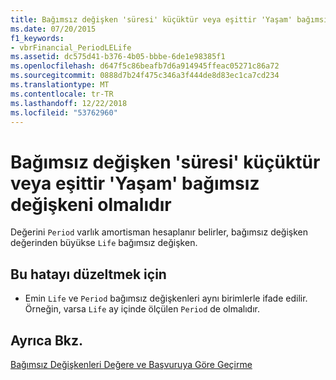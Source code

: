 ```yaml
---
title: Bağımsız değişken 'süresi' küçüktür veya eşittir 'Yaşam' bağımsız değişkeni olmalıdır
ms.date: 07/20/2015
f1_keywords:
- vbrFinancial_PeriodLELife
ms.assetid: dc575d41-b376-4b05-bbbe-6de1e98385f1
ms.openlocfilehash: d647f5c86beafb7d6a914945ffeac05271c86a72
ms.sourcegitcommit: 0888d7b24f475c346a3f444de8d83ec1ca7cd234
ms.translationtype: MT
ms.contentlocale: tr-TR
ms.lasthandoff: 12/22/2018
ms.locfileid: "53762960"
---
```

# <a name="argument-period-must-be-less-than-or-equal-to-argument-life"></a>Bağımsız değişken 'süresi' küçüktür veya eşittir 'Yaşam' bağımsız değişkeni olmalıdır
Değerini `Period` varlık amortisman hesaplanır belirler, bağımsız değişken değerinden büyükse `Life` bağımsız değişken.  
  
## <a name="to-correct-this-error"></a>Bu hatayı düzeltmek için  
  
-   Emin `Life` ve `Period` bağımsız değişkenleri aynı birimlerle ifade edilir. Örneğin, varsa `Life` ay içinde ölçülen `Period` de olmalıdır.  
  
## <a name="see-also"></a>Ayrıca Bkz.  
   
   
 [Bağımsız Değişkenleri Değere ve Başvuruya Göre Geçirme](../../visual-basic/programming-guide/language-features/procedures/passing-arguments-by-value-and-by-reference.md)
